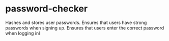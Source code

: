 # password-checker

Hashes and stores user passwords. Ensures that users have strong passwords when signing up. 
Ensures that users enter the correct password when logging inl
